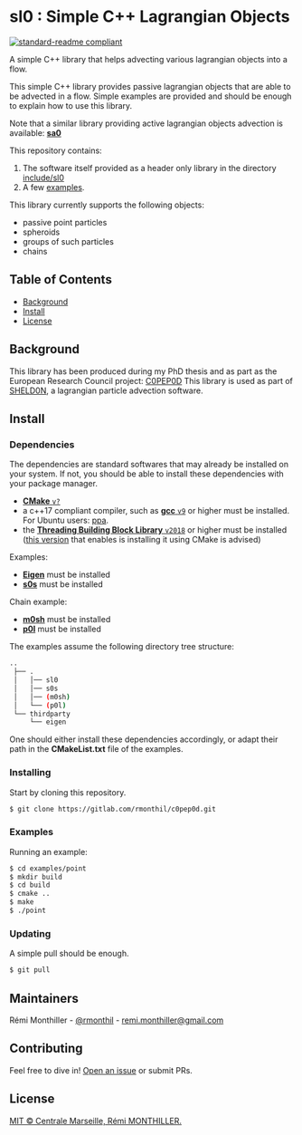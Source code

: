 # sl0 : Simple C++ Lagrangian Objects

[![standard-readme compliant](https://img.shields.io/badge/readme%20style-standard-brightgreen.svg?style=flat-square)](https://github.com/RichardLitt/standard-readme)

A simple C++ library that helps advecting various lagrangian objects into a flow.

This simple C++ library provides passive lagrangian objects that are able to be advected in a flow.
Simple examples are provided and should be enough to explain how to use this library.

Note that a similar library providing active lagrangian objects advection is available: [**sa0**](https://github.com/C0PEP0D/sa0)

This repository contains:

1. The software itself provided as a header only library in the directory [include/sl0](./include/sl0)
2. A few [examples](./examples).

This library currently supports the following objects:

* passive point particles
* spheroids
* groups of such particles
* chains

## Table of Contents

- [Background](#background)
- [Install](#install)
- [License](#license)

## Background

This library has been produced during my PhD thesis and as part as the European Research Council project: [C0PEP0D](https://c0pep0d.github.io/)
This library is used as part of [SHELD0N](https://github.com/C0PEP0D/sheld0n), a lagrangian particle advection software.

## Install

### Dependencies

The dependencies are standard softwares that may already be installed on your system.
If not, you should be able to install these dependencies with your package manager.

* [**CMake** `v?`](https://cmake.org/download/)
* a c++17 compliant compiler, such as [**gcc** `v9`](https://gcc.gnu.org/) or higher must be installed. For Ubuntu users: [ppa](https://launchpad.net/%7Ejonathonf/+archive/ubuntu/gcc?field.series_filter=bionic).
* the [**Threading Building Block Library** `v2018`](https://github.com/ibaned/tbb) or higher must be installed ([this version](https://github.com/wjakob/tbb) that enables is installing it using CMake is advised)

Examples:
* [**Eigen**](https://eigen.tuxfamily.org) must be installed
* [**s0s**](https://github.com/C0PEP0D/s0s) must be installed

Chain example:
* [**m0sh**](https://github.com/C0PEP0D/m0sh) must be installed
* [**p0l**](https://github.com/C0PEP0D/p0l) must be installed

The examples assume the following directory tree structure:
```bash
..
 ├── .
 │   │── sl0
 │   │── s0s
 │   │── (m0sh)
 │   └── (p0l)
 └── thirdparty
     └── eigen
```
One should either install these dependencies accordingly, or adapt their path in the **CMakeList.txt** file of the examples.

### Installing

Start by cloning this repository.

```sh
$ git clone https://gitlab.com/rmonthil/c0pep0d.git
```

### Examples

Running an example:

```bash
$ cd examples/point
$ mkdir build
$ cd build
$ cmake ..
$ make
$ ./point
```

### Updating

A simple pull should be enough.

```sh
$ git pull
```

## Maintainers

Rémi Monthiller - [@rmonthil](https://gitlab.com/rmonthil) - remi.monthiller@gmail.com

## Contributing

Feel free to dive in! [Open an issue](https://github.com/rmonthil/c0pep0d/issues/new) or submit PRs.

## License

[MIT © Centrale Marseille, Rémi MONTHILLER.](./LICENSE)
